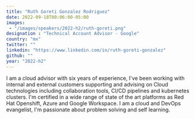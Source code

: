 ```yaml
---
title: "Ruth Goreti Gonzalez Rodriguez"
date: 2022-09-18T00:06:00-05:00
images: 
 - "/images/speakers/2022-h2/ruth-goreti.png"
designation : "Technical Account Advisor - Google"
country: "mx"
twitter: ""
linkedin: "https://www.linkedin.com/in/ruth-goreti-gonzalez"
github: ""
year: "2022-h2"
---
```


I am a cloud advisor with six years of experience, I've been working with internal and external customers supporting and advising on Cloud technologies including collaboration tools, CI/CD pipelines and kubernetes clusters. I'm certified in a wide range of state of the art platforms as Red Hat Openshift, Azure and Google Workspace. I am a cloud and DevOps evangelist, I'm passionate about problem solving and self learning.